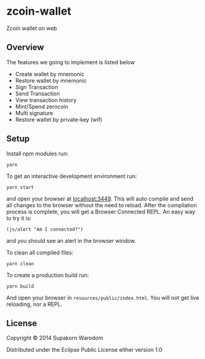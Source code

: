# zcoin-wallet

Zcoin wallet on web

## Overview

The features we going to implement is listed below

- Create wallet by mnemonic
- Restore wallet by mnemonic
- Sign Transaction
- Send Transaction
- View transaction history
- Mint/Spend zerocoin
- Multi signature
- Restore wallet by private-key (wif)

## Setup

Install npm modules run:

    yarn

To get an interactive development environment run:

    yarn start

and open your browser at [localhost:3449](http://localhost:3449/).
This will auto compile and send all changes to the browser without the
need to reload. After the compilation process is complete, you will
get a Browser Connected REPL. An easy way to try it is:

    (js/alert "Am I connected?")

and you should see an alert in the browser window.

To clean all compiled files:

    yarn clean

To create a production build run:

    yarn build

And open your browser in `resources/public/index.html`. You will not
get live reloading, nor a REPL. 

## License

Copyright © 2014 Supakorn Warodom

Distributed under the Eclipse Public License either version 1.0
